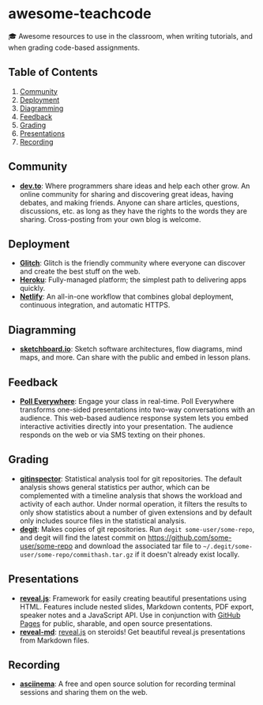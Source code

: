 # awesome-teachcode

🎓 Awesome resources to use in the classroom, when writing tutorials, and when grading code-based assignments.

## Table of Contents

1. [Community](#Community)
1. [Deployment](#Deployment)
1. [Diagramming](#Diagramming)
1. [Feedback](#Feedback)
1. [Grading](#Grading)
1. [Presentations](#Presentations)
1. [Recording](#Recording)

## Community 

* **[dev.to](https://dev.to)**: Where programmers share ideas and help each other grow. An online community for sharing and discovering great ideas, having debates, and making friends. Anyone can share articles, questions, discussions, etc. as long as they have the rights to the words they are sharing. Cross-posting from your own blog is welcome.

## Deployment

* **[Glitch](https://glitch.com)**: Glitch is the friendly community where everyone can discover and create the best stuff on the web.
* **[Heroku](https://www.heroku.com)**: Fully-managed platform; the simplest path to delivering apps quickly. 
* **[Netlify](https://www.netlify.com)**: An all-in-one workflow that combines global deployment, continuous integration, and automatic HTTPS. 

## Diagramming

* **[sketchboard.io](sketchboard.io)**: Sketch software architectures, flow diagrams, mind maps, and more. Can share with the public and embed in lesson plans.

## Feedback

* **[Poll Everywhere](https://www.polleverywhere.com)**: Engage your class in real-time. Poll Everywhere transforms one-sided presentations into two-way conversations with an audience. This web-based audience response system lets you embed interactive activities directly into your presentation. The audience responds on the web or via SMS texting on their phones.

## Grading 

* **[gitinspector](https://github.com/ejwa/gitinspector)**: Statistical analysis tool for git repositories. The default analysis shows general statistics per author, which can be complemented with a timeline analysis that shows the workload and activity of each author. Under normal operation, it filters the results to only show statistics about a number of given extensions and by default only includes source files in the statistical analysis.
* **[degit](https://github.com/Rich-Harris/degit)**: Makes copies of git repositories. Run `degit some-user/some-repo`, and degit will find the latest commit on https://github.com/some-user/some-repo and download the associated tar file to `~/.degit/some-user/some-repo/commithash.tar.gz` if it doesn't already exist locally. 

## Presentations

* **[reveal.js](https://github.com/hakimel/reveal.js)**: Framework for easily creating beautiful presentations using HTML. Features include nested slides, Markdown contents, PDF export, speaker notes and a JavaScript API. Use in conjunction with [GitHub Pages](https://pages.github.com) for public, sharable, and open source presentations.
* **[reveal-md](https://github.com/webpro/reveal-md)**: [reveal.js](https://github.com/hakimel/reveal.js) on steroids! Get beautiful reveal.js presentations from Markdown files.

## Recording

* **[asciinema](https://asciinema.org)**: A free and open source solution for recording terminal sessions and sharing them on the web.
